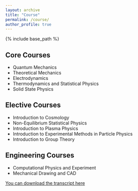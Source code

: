 ```yaml
---
layout: archive
title: "Course"
permalink: /course/
author_profile: true
---
```


{% include base_path %}

## Core Courses
* Quantum Mechanics
* Theoretical Mechanics
* Electrodynamics
* Thermodynamics and Statistical Physics
* Solid State Physics

## Elective Courses
* Introduction to Cosmology
* Non-Equilibrium Statistical Physics
* Introduction to Plasma Physics
* Introduction to Experimental Methods in Particle Physics
* Introduction to Group Theory

## Engineering Courses
* Computational Physics and Experiment
* Mechanical Drawing and CAD

[You can download the transcript here](files/English_Transcript.pdf)
